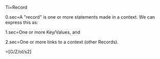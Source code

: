 Ti=Record

0.sec=A "record" is one or more statements made in a context.  We can express this as:

1.sec=One or more Key/Values, and

2.sec=One or more links to a context (other Records).

=[G/Z/ol/s2] 
